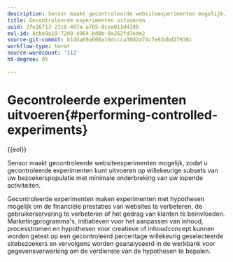 ```yaml
---
description: Sensor maakt gecontroleerde websiteexperimenten mogelijk, zodat u gecontroleerde experimenten kunt uitvoeren op willekeurige subsets van uw bezoekerspopulatie met minimale onderbreking van uw lopende activiteiten.
title: Gecontroleerde experimenten uitvoeren
uuid: 2fe16713-21c8-497a-a765-8cea011d419b
exl-id: 8cbe9a10-72d8-4964-bd0b-0a262fd7ede2
source-git-commit: b1dda69a606a16dccca30d2a74c7e63dbd27936c
workflow-type: tm+mt
source-wordcount: '112'
ht-degree: 0%

---
```


# Gecontroleerde experimenten uitvoeren{#performing-controlled-experiments}

{{eol}}

Sensor maakt gecontroleerde websiteexperimenten mogelijk, zodat u gecontroleerde experimenten kunt uitvoeren op willekeurige subsets van uw bezoekerspopulatie met minimale onderbreking van uw lopende activiteiten.

Gecontroleerde experimenten maken experimenten met hypothesen mogelijk om de financiële prestaties van websites te verbeteren, de gebruikerservaring te verbeteren of het gedrag van klanten te beïnvloeden. Marketingprogramma&#39;s, initiatieven voor het aanpassen van inhoud, processtromen en hypothesen voor creatieve of inhoudconcept kunnen worden getest op een gecontroleerd percentage willekeurig geselecteerde sitebezoekers en vervolgens worden geanalyseerd in de werkbank voor gegevensverwerking om de verdienste van de hypothesen te bepalen.
